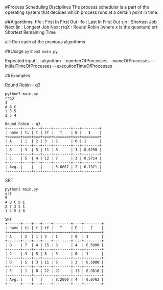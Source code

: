 #Process Scheduling Disciplines
The process scheduler is a part of the operating system that decides which process runs at a certain point in time.

##Algorithms:
fifo : First In First Out
lifo : Last In First Out
sjn : Shortest Job Next
ljn : Longest Job Next
rrqX : Round Robin (where x is the quantum)
srt: Shortest Remaining Time

all: Run each of the previous algorithms

##Usage
`python3 main.py`

Expected input:
--algorithm
--numberOfProcesses
--nameOfProcesses
--initialTimeOfProcesses
--executionTimeOfProcesses

##Examples

Round Robin - q3
```
python3 main.py
rrq3
3
A B C
1 3 5
2 5 4

Round Robin - q3
+------+----+---+----+--------+---+--------+
| name | ti | t | tf |   T    | E |   I    |
+======+====+===+====+========+===+========+
| A    | 1  | 2 | 3  | 2      | 0 | 1      |
+------+----+---+----+--------+---+--------+
| B    | 3  | 5 | 11 | 8      | 3 | 0.6250 |
+------+----+---+----+--------+---+--------+
| C    | 5  | 4 | 12 | 7      | 3 | 0.5714 |
+------+----+---+----+--------+---+--------+
| Avg. |    |   |    | 5.6667 | 2 | 0.7321 |
+------+----+---+----+--------+---+--------+
```

SRT

```
python3 main.py
srt
5
A B C D E
2 7 3 5 1
1 4 5 3 8

SRT
+------+----+---+----+--------+----+--------+
| name | ti | t | tf |   T    | E  |   I    |
+======+====+===+====+========+====+========+
| A    | 2  | 1 | 3  | 1      | 0  | 1      |
+------+----+---+----+--------+----+--------+
| B    | 7  | 4 | 15 | 8      | 4  | 0.5000 |
+------+----+---+----+--------+----+--------+
| C    | 3  | 5 | 8  | 5      | 0  | 1      |
+------+----+---+----+--------+----+--------+
| D    | 5  | 3 | 11 | 6      | 3  | 0.5000 |
+------+----+---+----+--------+----+--------+
| E    | 1  | 8 | 22 | 21     | 13 | 0.3810 |
+------+----+---+----+--------+----+--------+
| Avg. |    |   |    | 8.2000 | 4  | 0.6762 |
+------+----+---+----+--------+----+--------+
```
